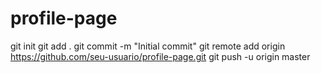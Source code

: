# profile-page
git init
git add .
git commit -m "Initial commit"
git remote add origin https://github.com/seu-usuario/profile-page.git
git push -u origin master
